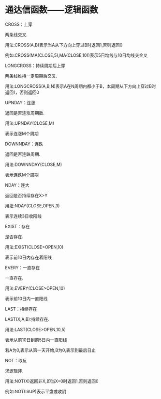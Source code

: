# 通达信函数——逻辑函数

CROSS：上穿

两条线交叉.

用法:CROSS(A,B)表示当A从下方向上穿过B时返回1,否则返回0

例如:CROSS(MA(CLOSE,5),MA(CLOSE,10))表示5日均线与10日均线交金叉



LONGCROSS：持续周期后上穿

两条线维持一定周期后交叉.

用法:LONGCROSS(A,B,N)表示A在N周期内都小于B，本周期从下方向上穿过B时返回1，否则返回0



UPNDAY：连涨

返回是否连涨周期数.

用法:UPNDAY(CLOSE,M)

表示连涨M个周期



DOWNNDAY：连跌

返回是否连跌周期.

用法:DOWNNDAY(CLOSE,M)

表示连跌M个周期



NDAY：连大

返回是否持续存在X>Y

用法:NDAY(CLOSE,OPEN,3)

表示连续3日收阳线



EXIST：存在

是否存在.

用法:EXIST(CLOSE>OPEN,10)

表示前10日内存在着阳线



EVERY：一直存在

一直存在.

用法:EVERY(CLOSE>OPEN,10)

表示前10日内一直阳线



LAST：持续存在

LAST(X,A,B):持续存在.

用法:LAST(CLOSE>OPEN,10,5)

表示从前10日到前5日内一直阳线

若A为0,表示从第一天开始,B为0,表示到最后日止



NOT：取反

求逻辑非.

用法:NOT(X)返回非X,即当X=0时返回1,否则返回0

例如:NOT(ISUP)表示平盘或收阴
